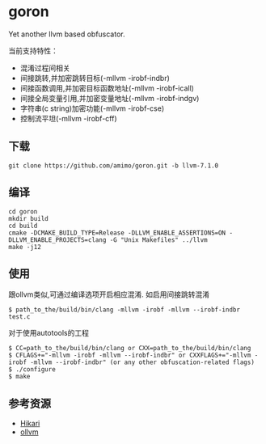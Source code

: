 # goron
Yet another llvm based obfuscator.

当前支持特性：
 - 混淆过程间相关
 - 间接跳转,并加密跳转目标(-mllvm -irobf-indbr)
 - 间接函数调用,并加密目标函数地址(-mllvm -irobf-icall)
 - 间接全局变量引用,并加密变量地址(-mllvm -irobf-indgv)
 - 字符串(c string)加密功能(-mllvm -irobf-cse)
 - 控制流平坦(-mllvm -irobf-cff)

## 下载
```
git clone https://github.com/amimo/goron.git -b llvm-7.1.0
```

## 编译

```
cd goron
mkdir build
cd build
cmake -DCMAKE_BUILD_TYPE=Release -DLLVM_ENABLE_ASSERTIONS=ON -DLLVM_ENABLE_PROJECTS=clang -G "Unix Makefiles" ../llvm
make -j12
```

## 使用
跟ollvm类似,可通过编译选项开启相应混淆.
如启用间接跳转混淆
```
$ path_to_the/build/bin/clang -mllvm -irobf -mllvm --irobf-indbr test.c
```
对于使用autotools的工程
```
$ CC=path_to_the/build/bin/clang or CXX=path_to_the/build/bin/clang
$ CFLAGS+="-mllvm -irobf -mllvm --irobf-indbr" or CXXFLAGS+="-mllvm -irobf -mllvm --irobf-indbr" (or any other obfuscation-related flags)
$ ./configure
$ make
```

## 参考资源
+ [Hikari](https://github.com/HikariObfuscator/Hikari)
+ [ollvm](https://github.com/obfuscator-llvm/obfuscator)